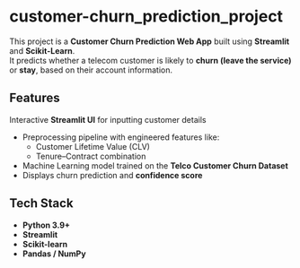 # customer-churn_prediction_project

This project is a **Customer Churn Prediction Web App** built using **Streamlit** and **Scikit-Learn**.  
It predicts whether a telecom customer is likely to **churn (leave the service)** or **stay**, based on their account information.

##  Features

Interactive **Streamlit UI** for inputting customer details  
- Preprocessing pipeline with engineered features like:
  - Customer Lifetime Value (CLV)
  - Tenure–Contract combination
- Machine Learning model trained on the **Telco Customer Churn Dataset**  
- Displays churn prediction and **confidence score**

##  Tech Stack
- **Python 3.9+**
- **Streamlit**
- **Scikit-learn**
- **Pandas / NumPy**
